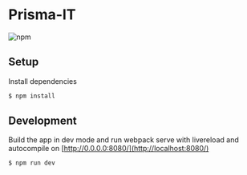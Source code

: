 Prisma-IT
===========
![npm](https://img.shields.io/npm/v/webpack?label=webpack&style=flat-square&logo=webpack)

## Setup
Install dependencies
```sh
$ npm install
```

## Development
Build the app in dev mode and run webpack serve with livereload and autocompile on [http://0.0.0.0:8080/](http://localhost:8080/)
```sh
$ npm run dev
```
